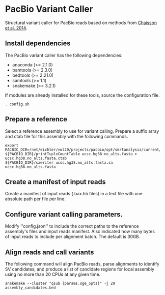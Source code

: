 # PacBio Variant Caller

Structural variant caller for PacBio reads based on methods from [Chaisson et
al. 2014](http://www.nature.com/nature/journal/vaop/ncurrent/full/nature13907.html).

## Install dependencies

The PacBio variant caller has the following dependencies:

  - anaconda (>= 2.1.0)
  - bamtools (>= 2.3.0)
  - bedtools (>= 2.21.0)
  - samtools (>= 1.1)
  - snakemake (>= 3.2.1)

If modules are already installed for these tools, source the configuration file.

    . config.sh

## Prepare a reference

Select a reference assembly to use for variant calling. Prepare a suffix array
and ctab file for this assembly with the following commands.

    export PACBIO_DIR=/net/eichler/vol20/projects/pacbio/opt/smrtanalysis/current/analysis/bin
	${PACBIO_DIR}/printTupleCountTable ucsc.hg38.no_alts.fasta > ucsc.hg38.no_alts.fasta.ctab
	${PACBIO_DIR}/sawriter ucsc.hg38.no_alts.fasta.sa ucsc.hg38.no_alts.fasta

## Create a manifest of input reads

Create a manifest of input reads (.bax.h5 files) in a text file with one
absolute path per file per line.

## Configure variant calling parameters.

Modify ''config.json'' to include the correct paths to the reference assembly's
files and input reads manifest. Also indicated how many bytes of input reads to
include per alignment batch. The default is 30GB.

## Align reads and call variants

The following command will align PacBio reads, parse alignments to identify SV
candidates, and produce a list of candidate regions for local assembly using no
more than 20 CPUs at any given time.

    snakemake --cluster "qsub {params.sge_opts}" -j 20 assembly_candidates.bed
